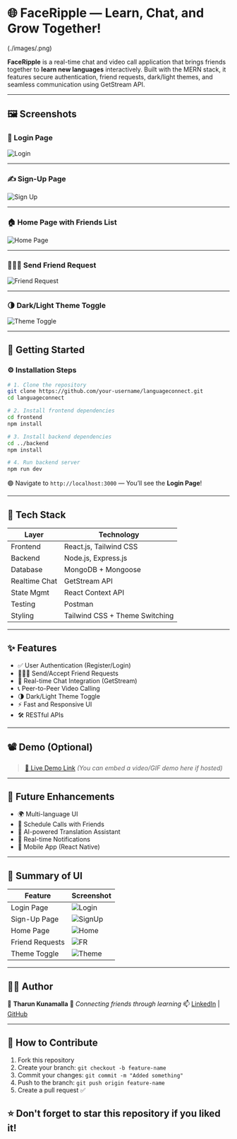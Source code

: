 
# 🌐 FaceRipple — Learn, Chat, and Grow Together!

(./images/.png) 

**FaceRipple** is a real-time chat and video call application that brings friends together to **learn new languages** interactively. Built with the MERN stack, it features secure authentication, friend requests, dark/light themes, and seamless communication using GetStream API.

---

## 🖼️ Screenshots

### 🔐 Login Page
![Login](./images/login.png)

---

### ✍️ Sign-Up Page
![Sign Up](./images/signup.png)

---

### 🏠 Home Page with Friends List
![Home Page](./images/home.png)

---

### 🧑‍🤝‍🧑 Send Friend Request
![Friend Request](./images/friend-request.png)

---

### 🌗 Dark/Light Theme Toggle
![Theme Toggle](./images/theme-toggle.png)

---

## 🚀 Getting Started

### ⚙️ Installation Steps

```bash
# 1. Clone the repository
git clone https://github.com/your-username/languageconnect.git
cd languageconnect

# 2. Install frontend dependencies
cd frontend
npm install

# 3. Install backend dependencies
cd ../backend
npm install

# 4. Run backend server
npm run dev
````

🟢 Navigate to `http://localhost:3000` — You’ll see the **Login Page**!

---

## 🧰 Tech Stack

| Layer         | Technology                     |
| ------------- | ------------------------------ |
| Frontend      | React.js, Tailwind CSS         |
| Backend       | Node.js, Express.js            |
| Database      | MongoDB + Mongoose             |
| Realtime Chat | GetStream API                  |
| State Mgmt    | React Context API              |
| Testing       | Postman                        |
| Styling       | Tailwind CSS + Theme Switching |

---

## ✨ Features

* ✅ User Authentication (Register/Login)
* 🧑‍🤝‍🧑 Send/Accept Friend Requests
* 💬 Real-time Chat Integration (GetStream)
* 📞 Peer-to-Peer Video Calling
* 🌗 Dark/Light Theme Toggle
* ⚡ Fast and Responsive UI
* 🛠️ RESTful APIs

---

## 📽️ Demo (Optional)

> [🔗 Live Demo Link](https://your-live-app-link.com)
> *(You can embed a video/GIF demo here if hosted)*

---

## 🔮 Future Enhancements

* 🌍 Multi-language UI
* 📅 Schedule Calls with Friends
* 🧠 AI-powered Translation Assistant
* 🔔 Real-time Notifications
* 📱 Mobile App (React Native)

---

## 📸 Summary of UI

| Feature         | Screenshot                          |
| --------------- | ----------------------------------- |
| Login Page      | ![Login](./images/login.png)        |
| Sign-Up Page    | ![SignUp](./images/signup.png)      |
| Home Page       | ![Home](./images/home.png)          |
| Friend Requests | ![FR](./images/friend-request.png)  |
| Theme Toggle    | ![Theme](./images/theme-toggle.png) |

---

## 🙋‍♂️ Author

👤 **Tharun Kunamalla**
💬 *Connecting friends through learning*
📫 [LinkedIn](https://linkedin.com/in/your-profile) | [GitHub](https://github.com/your-username)

---

## 📌 How to Contribute

1. Fork this repository
2. Create your branch: `git checkout -b feature-name`
3. Commit your changes: `git commit -m "Added something"`
4. Push to the branch: `git push origin feature-name`
5. Create a pull request ✅

## ⭐ Don't forget to star this repository if you liked it!
